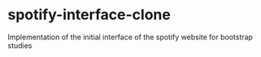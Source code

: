 # spotify-interface-clone
 Implementation of the initial interface of the spotify website for bootstrap studies
